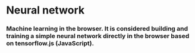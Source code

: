 # Neural network

### Machine learning in the browser. It is considered building and training a simple neural network directly in the browser based on tensorflow.js (JavaScript).
